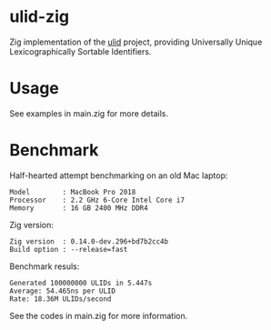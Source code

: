 # ulid-zig

Zig implementation of the [ulid][ulid] project, providing Universally Unique Lexicographically Sortable Identifiers.

[ulid]: https://github.com/ulid/spec

# Usage

See examples in main.zig for more details.

# Benchmark

Half-hearted attempt benchmarking on an old Mac laptop:

```
Model        : MacBook Pro 2018
Processor    : 2.2 GHz 6-Core Intel Core i7
Memory       : 16 GB 2400 MHz DDR4
```
Zig version:
```
Zig version  : 0.14.0-dev.296+bd7b2cc4b
Build option : --release=fast
```
Benchmark resuls:
```
Generated 100000000 ULIDs in 5.447s
Average: 54.465ns per ULID
Rate: 18.36M ULIDs/second
```
See the codes in main.zig for more information.


